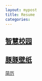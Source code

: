 ```yaml
---
layout: mypost
title: Resume
categories:
---
```


## [智慧校园](http://noxus.dynv6.net:9002/)

## [豚豚壁纸](http://noxus.dynv6.net:9001/)

[简历](https://github.com/Deoncn/deoncn.github.io/blob/master/resume/Java%E5%BC%80%E5%8F%91%E5%B7%A5%E7%A8%8B%E5%B8%88_%E9%83%91%E5%B9%BF%E8%B1%AA_2022%E5%B9%B4%E6%AF%95%E4%B8%9A.pdf)
